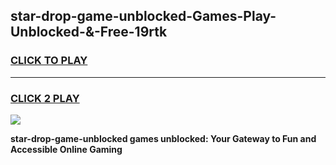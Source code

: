 
## star-drop-game-unblocked-Games-Play-Unblocked-&-Free-19rtk
<h3>
<a href="https://premium76.site?title=star-drop-game-unblocked&ref=24A">CLICK TO PLAY</a></h3>
<hr>

<h3>
<a href="https://premium76.site?title=star-drop-game-unblocked&ref=24A">CLICK 2 PLAY</a>
  
</h3>

<a href="https://premium76.site?title=star-drop-game-unblocked&ref=24A"><img src="https://clearcache.store/games.png"></a>


**star-drop-game-unblocked games unblocked: Your Gateway to Fun and Accessible Online Gaming**
